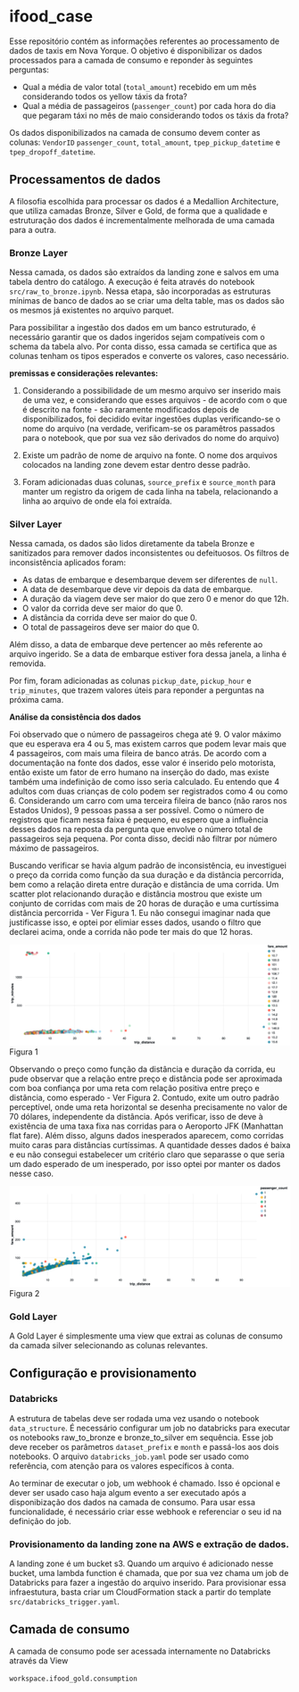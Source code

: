 # ifood_case

Esse repositório contém as informações referentes ao processamento de dados de taxis em Nova Yorque. O objetivo é disponibilizar os dados processados para a camada de consumo e reponder às seguintes perguntas:

- Qual a média de valor total (`total_amount`) recebido em um mês considerando todos os yellow táxis da frota?
- Qual a média de passageiros (`passenger_count`) por cada hora do dia que pegaram táxi no mês de maio considerando todos os táxis da frota?

Os dados disponibilizados na camada de consumo devem conter as colunas: `VendorID` `passenger_count`, `total_amount`, `tpep_pickup_datetime` e `tpep_dropoff_datetime`.

## Processamentos de dados

A filosofia escolhida para processar os dados é a Medallion Architecture, que utiliza camadas Bronze, Silver e Gold, de forma que a qualidade e estruturação dos dados é incrementalmente melhorada de uma camada para a outra. 

### Bronze Layer

Nessa camada, os dados são extraídos da landing zone e salvos em uma tabela dentro do catálogo. A execução é feita através do notebook `src/raw_to_bronze.ipynb`. Nessa etapa, são incorporadas as estruturas mínimas de banco de dados ao se criar uma delta table, mas os dados são os mesmos já existentes no arquivo parquet.

Para possibilitar a ingestão dos dados em um banco estruturado, é necessário garantir que os dados ingeridos sejam compatíveis com o schema da tabela alvo. Por conta disso, essa camada se certifica que as colunas tenham os tipos esperados e converte os valores, caso necessário.


**premissas e considerações relevantes:**
 1. Considerando a possibilidade de um mesmo arquivo ser inserido mais de uma vez, e considerando que esses arquivos - de acordo com o que é descrito na fonte - são raramente modificados depois de disponibilizados, foi decidido evitar ingestões duplas verificando-se o nome do arquivo (na verdade, verificam-se os paramêtros passados para o notebook, que por sua vez são derivados do nome do arquivo)

2. Existe um padrão de nome de arquivo na fonte. O nome dos arquivos colocados na landing zone devem estar dentro desse padrão.

3. Foram adicionadas duas colunas, `source_prefix` e `source_month` para manter um registro da origem de cada linha na tabela, relacionando a linha ao arquivo de onde ela foi extraída.

### Silver Layer

Nessa camada, os dados são lidos diretamente da tabela Bronze e sanitizados para remover dados inconsistentes ou defeituosos. Os filtros de inconsistência aplicados foram:

- As datas de embarque e desembarque devem ser diferentes de `null`.
- A data de desembarque deve vir depois da data de embarque.
- A duração da viagem deve ser maior do que zero 0 e menor do que 12h.
- O valor da corrida deve ser maior do que 0.
- A distância da corrida deve ser maior do que 0.
- O total de passageiros deve ser maior do que 0.

Além disso, a data de embarque deve pertencer ao mês referente ao arquivo ingerido. Se a data de embarque estiver fora dessa janela, a linha é removida.

Por fim, foram adicionadas as colunas `pickup_date`, `pickup_hour` e `trip_minutes`, que trazem valores úteis para reponder a perguntas na próxima cama.

**Análise da consistência dos dados**

Foi observado que o número de passageiros chega até 9. O valor máximo que eu esperava era 4 ou 5, mas existem carros que podem levar mais que 4 passageiros, com mais uma fileira de banco atrás. De acordo com a documentação na fonte dos dados, esse valor é inserido pelo motorista, então existe um fator de erro humano na inserção do dado, mas existe também uma indefinição de como isso seria calculado. Eu entendo que 4 adultos com duas crianças de colo podem ser registrados como 4 ou como 6. Considerando um carro com uma terceira fileira de banco (não raros nos Estados Unidos), 9 pessoas passa a ser possível. Como o número de registros que ficam nessa faixa é pequeno, eu espero que a influência desses dados na reposta da pergunta que envolve o número total de passageiros seja pequena. Por conta disso, decidi não filtrar por número máximo de passageiros.

Buscando verificar se havia algum padrão de inconsistência, eu investiguei o preço da corrida como função da sua duração e da distância percorrida, bem como a relação direta entre duração e distância de uma corrida. Um scatter plot relacionando duração e distância mostrou que existe um conjunto de corridas com mais de 20 horas de duração e uma curtíssima distância percorrida - Ver Figura 1. Eu não consegui imaginar nada que justificasse isso, e optei por elimiar esses dados, usando o filtro que declarei acima, onde a corrida não pode ter mais do que 12 horas.

![Scatter plot distância x tempo das corridas](dist_vs_duration.png)
Figura 1
    
Observando o preço como função da distância e duração da corrida, eu pude observar que a relação entre preço e distância pode ser aproximada com boa confiança por uma reta com relação positiva entre preço e distância, como esperado - Ver Figura 2. Contudo, exite um outro padrão perceptível, onde uma reta horizontal se desenha precisamente no valor de 70 dólares, independente da distância. Após verificar, isso de deve à existência de uma taxa fixa nas corridas para o Aeroporto JFK (Manhattan flat fare). Além disso, alguns dados inesperados aparecem, como corridas muito caras para distâncias curtíssimas. A quantidade desses dados é baixa e eu não consegui estabelecer um critério claro que separasse o que seria um dado esperado de um inesperado, por isso optei por manter os dados nesse caso. 

![Scatter plot distância x preço](dist_vs_fare.png)
Figura 2

### Gold Layer

A Gold Layer é simplesmente uma view que extrai as colunas de consumo da camada silver selecionando as colunas relevantes.

## Configuração e provisionamento

### Databricks

A estrutura de tabelas deve ser rodada uma vez usando o notebook `data_structure`. É necessário configurar um job no databricks para executar os notebooks raw_to_bronze e bronze_to_silver em sequência. Esse job deve receber os parâmetros `dataset_prefix` e `month` e passá-los aos dois notebooks. O arquivo `databricks_job.yaml` pode ser usado como referência, com atenção para os valores específicos à conta.

Ao terminar de executar o job, um webhook é chamado. Isso é opcional e dever ser usado caso haja algum evento a ser executado após a disponibização dos dados na camada de consumo. Para usar essa funcionalidade, é necessário criar esse webhook e referenciar o seu id na definição do job.


### Provisionamento da landing zone na AWS e extração de dados.

A landing zone é um bucket s3. Quando um arquivo é adicionado nesse bucket, uma lambda function é chamada, que por sua vez chama um job de Databricks para fazer a ingestão do arquivo inserido. Para provisionar essa infraestutura, basta criar um CloudFormation stack a partir do template `src/databricks_trigger.yaml`.

## Camada de consumo

A camada de consumo pode ser acessada internamente no Databricks através da View

`workspace.ifood_gold.consumption`

